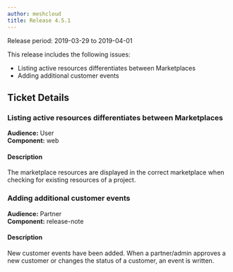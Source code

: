 ```yaml
---
author: meshcloud
title: Release 4.5.1
---
```


Release period: 2019-03-29 to 2019-04-01

This release includes the following issues:
* Listing active resources differentiates between Marketplaces
* Adding additional customer events
<!--truncate-->

## Ticket Details
### Listing active resources differentiates between Marketplaces
**Audience:** User<br>**Component:** web


#### Description
The marketplace resources are displayed in the correct marketplace when checking for existing resources of a project.

### Adding additional customer events
**Audience:** Partner<br>**Component:** release-note


#### Description
New customer events have been added. When a partner/admin approves a new customer or changes the status of a customer, an event is written.

